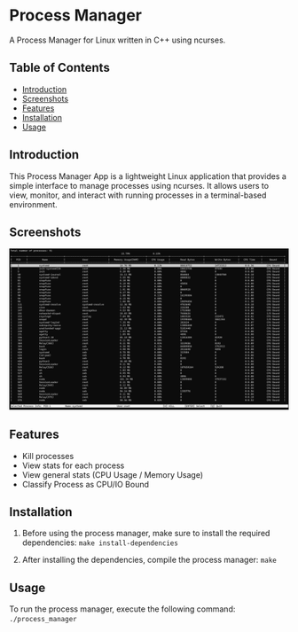 # Process Manager

A Process Manager for Linux written in C++ using ncurses.

## Table of Contents

- [Introduction](#introduction)
- [Screenshots](#screenshots)
- [Features](#features)
- [Installation](#installation)
- [Usage](#usage)

## Introduction

This Process Manager App is a lightweight Linux application that provides a simple interface to manage processes using ncurses. It allows users to view, monitor, and interact with running processes in a terminal-based environment.

## Screenshots

![Screenshot 1](running_app.png)

## Features

- Kill processes
- View stats for each process
- View general stats (CPU Usage / Memory Usage)
- Classify Process as CPU/IO Bound

## Installation

1. Before using the process manager, make sure to install the required dependencies: `make install-dependencies`

2. After installing the dependencies, compile the process manager: `make`

## Usage
To run the process manager, execute the following command: `./process_manager`
